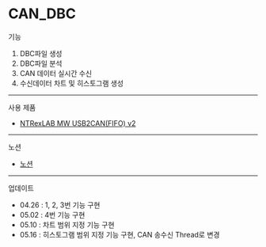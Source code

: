 # CAN_DBC
기능
1. DBC파일 생성
2. DBC파일 분석
3. CAN 데이터 실시간 수신
4. 수신데이터 차트 및 히스토그램 생성
---
사용 제품
- [NTRexLAB MW USB2CAN(FIFO) v2](https://www.devicemart.co.kr/goods/view?no=1323536#goods_file)
---
노션
- [노션](https://incredible-coconut-6d1.notion.site/DBC-Editor-ce928f07464b4e24a697b0e7f91b8e05)
---
업데이트
- 04.26 : 1, 2, 3번 기능 구현
- 05.02 : 4번 기능 구현
- 05.10 : 차트 범위 지정 기능 구현
- 05.16 : 히스토그램 범위 지정 기능 구현, CAN 송수신 Thread로 변경

